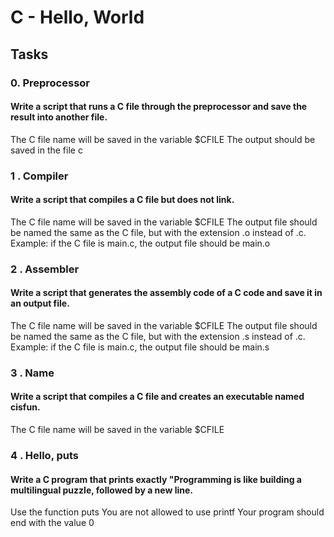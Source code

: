 # C - Hello, World

## Tasks

### 0. Preprocessor

#### Write a script that runs a C file through the preprocessor and save the result into another file.

The C file name will be saved in the variable $CFILE
The output should be saved in the file c

### 1 . Compiler

#### Write a script that compiles a C file but does not link.

The C file name will be saved in the variable $CFILE
The output file should be named the same as the C file, but with the extension .o instead of .c.
Example: if the C file is main.c, the output file should be main.o

### 2 . Assembler

#### Write a script that generates the assembly code of a C code and save it in an output file.

The C file name will be saved in the variable $CFILE
The output file should be named the same as the C file, but with the extension .s instead of .c.
Example: if the C file is main.c, the output file should be main.s

### 3 . Name

#### Write a script that compiles a C file and creates an executable named cisfun.

The C file name will be saved in the variable $CFILE

### 4 . Hello, puts

#### Write a C program that prints exactly "Programming is like building a multilingual puzzle, followed by a new line.

Use the function puts
You are not allowed to use printf
Your program should end with the value 0

###
